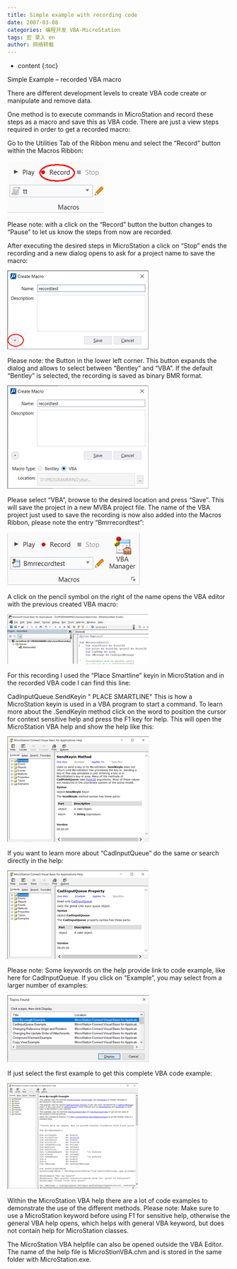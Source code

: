```yaml
---
title: Simple example with recording code
date: 2007-03-08
categories: 编程开发 VBA-MicroStation
tags: 宏 录入 en
author: 网络转载
---
```

* content
{:toc}

Simple Example – recorded VBA macro

There are different development levels to create VBA code create or manipulate and remove data.

One method is to execute commands in MicroStation and record these steps as a macro and save this as VBA code. There are just a view steps required in order to get a recorded macro:

Go to the Utilities Tab of the Ribbon menu and select the “Record” button within the Macros Ribbon:

![](/img/2022/2022-10-29-14-56-02.png)

Please note: with a click on the “Record” button the button changes to “Pause” to let us know the steps from now are recorded.

After executing the desired steps in MicroStation a click on “Stop” ends the recording and a new dialog opens to ask for a project name to save the macro:

![](/img/2022/2022-10-29-14-56-09.png)

Please note: the Button in the lower left corner. This button expands the dialog and allows to select between “Bentley” and “VBA”. If the default “Bentley” is selected, the recording is saved as binary BMR format.

![](/img/2022/2022-10-29-14-56-17.png)

Please select “VBA”, browse to the desired location and press “Save”. This will save the project in a new MVBA project file. The name of the VBA project just used to save the recording is now also added into the Macros Ribbon, please note the entry “Bmrrecordtest”:

![](/img/2022/2022-10-29-14-56-27.png)

A click on the pencil symbol on the right of the name opens the VBA editor with the previous created VBA macro:

![](/img/2022/2022-10-29-14-56-37.png)

For this recording I used the “Place Smartline” keyin in MicroStation and in the recorded VBA code I can find this line:

CadInputQueue.SendKeyin " PLACE SMARTLINE"
This is how a MicroStation keyin is used in a VBA program to start a command. To learn more about the .SendKeyin method click on the word to position the cursor for context sensitive help and press the F1 key for help. This will open the MicroStation VBA help and show the help like this:

![](/img/2022/2022-10-29-14-56-46.png)

If you want to learn more about “CadInputQueue” do the same or search directly in the help:

![](/img/2022/2022-10-29-14-56-57.png)

Please note: Some keywords on the help provide link to code example, like here for CadInputQueue. If you click on “Example”, you may select from a larger number of examples:

![](/img/2022/2022-10-29-14-57-12.png)

If just select the first example to get this complete VBA code example:

![](/img/2022/2022-10-29-14-57-21.png)

Within the MicroStation VBA help there are a lot of code examples to demonstrate the use of the different methods. Please note: Make sure to use a MicroStation keyword before using F1 for sensitive help, otherwise the general VBA help opens, which helps with general VBA keyword, but does not contain help for MicroStation  classes.

The MicroStation VBA helpfile can also be opened outside the VBA Editor. The name of the help file is MicroStionVBA.chm and is stored in the same folder with MicroStation.exe.
